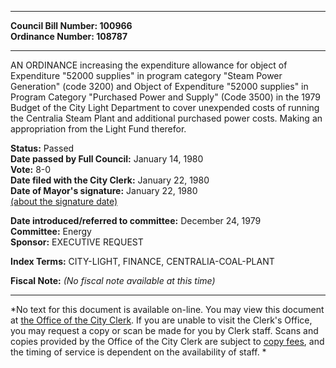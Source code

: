 * * * * *  
  
**Council Bill Number: [](#h0)[](#h2)100966**   
**Ordinance Number: 108787**  
  
* * * * *  
  
AN ORDINANCE increasing the expenditure allowance for object of Expenditure "52000 supplies" in program category "Steam Power Generation" (code 3200) and Object of Expenditure "52000 supplies" in Program Category "Purchased Power and Supply" (Code 3500) in the 1979 Budget of the City Light Department to cover unexpended costs of running the Centralia Steam Plant and additional purchased power costs. Making an appropriation from the Light Fund therefor.  
  
**Status:** Passed   
**Date passed by Full Council:** January 14, 1980   
**Vote:** 8-0   
**Date filed with the City Clerk:** January 22, 1980   
**Date of Mayor's signature:** January 22, 1980   
[(about the signature date)](/~public/approvaldate.htm)   
  
  
**Date introduced/referred to committee:** December 24, 1979   
**Committee:** Energy   
**Sponsor:** EXECUTIVE REQUEST   
  
**Index Terms:** CITY-LIGHT, FINANCE, CENTRALIA-COAL-PLANT  
  
**Fiscal Note:** *(No fiscal note available at this time)*  
  
* * * * *  
  
*No text for this document is available on-line. You may view this document at [the Office of the City Clerk](http://www.seattle.gov/leg/clerk/contactUs.htm). If you are unable to visit the Clerk's Office, you may request a copy or scan be made for you by Clerk staff. Scans and copies provided by the Office of the City Clerk are subject to [copy fees](http://clerk.seattle.gov/~public/clerkfees.htm), and the timing of service is dependent on the availability of staff. *  
  
  
